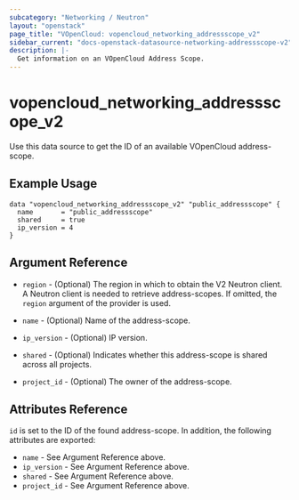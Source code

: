 ```yaml
---
subcategory: "Networking / Neutron"
layout: "openstack"
page_title: "VOpenCloud: vopencloud_networking_addressscope_v2"
sidebar_current: "docs-openstack-datasource-networking-addressscope-v2"
description: |-
  Get information on an VOpenCloud Address Scope.
---
```


# vopencloud\_networking\_addressscope\_v2

Use this data source to get the ID of an available VOpenCloud address-scope.

## Example Usage

```hcl
data "vopencloud_networking_addressscope_v2" "public_addressscope" {
  name       = "public_addressscope"
  shared     = true
  ip_version = 4
}
```

## Argument Reference

* `region` - (Optional) The region in which to obtain the V2 Neutron client.
  A Neutron client is needed to retrieve address-scopes. If omitted, the
  `region` argument of the provider is used.

* `name` - (Optional) Name of the address-scope.

* `ip_version` - (Optional) IP version.

* `shared` - (Optional) Indicates whether this address-scope is shared across
    all projects.

* `project_id` - (Optional) The owner of the address-scope.

## Attributes Reference

`id` is set to the ID of the found address-scope. In addition, the following attributes
are exported:

* `name` - See Argument Reference above.
* `ip_version` - See Argument Reference above.
* `shared` - See Argument Reference above.
* `project_id` - See Argument Reference above.
